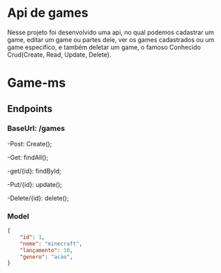 # Api de games

Nesse projeto foi desenvolvido uma api, no qual podemos cadastrar um game, editar um game ou partes dele, ver os games cadastrados ou um game especifico,  e também deletar um game, o famoso Conhecido Crud(Create, Read, Update, Delete).

# Game-ms

## Endpoints

### BaseUrl: /games
-Post: Create();

-Get: findAll();

-get/{id}: findById;

-Put/{id}: update();

-Delete/{id}: delete();

### Model

```Json
{
	"id": 1,
	"nome": "minecraft",
	"lançamento": 10,
	"genero": "acao",
}
